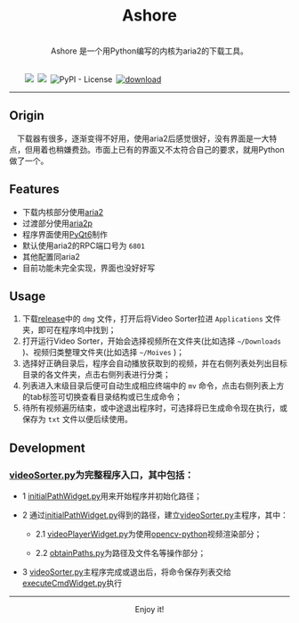 <h1  align="center">Ashore</h1>

<p align="center"><br>Ashore 是一个用Python编写的内核为aria2的下载工具。<br><br></p>

&emsp;&emsp;![](https://img.shields.io/badge/python-v3.10-blue)&ensp;![](https://img.shields.io/badge/PyQt-v6-yellowgreen)&ensp;![PyPI - License](https://img.shields.io/badge/license-GPL-blue)&ensp;[![download](https://img.shields.io/badge/download-82M-brightgreen)](https://github.com/PanZK/videoSorter/releases)

---

## Origin

&emsp;下载器有很多，逐渐变得不好用，使用aria2后感觉很好，没有界面是一大特点，但用着也稍嫌费劲。市面上已有的界面又不太符合自己的要求，就用Python做了一个。

## Features

- 下载内核部分使用[aria2](https://github.com/aria2/aria2)
- 过渡部分使用[aria2p](https://github.com/pawamoy/aria2p)
- 程序界面使用[PyQt6](https://pypi.org/project/PyQt6/)制作
- 默认使用aria2的RPC端口号为 `6801`
- 其他配置同aria2
- 目前功能未完全实现，界面也没好好写

## Usage

1. 下载[release](https://github.com/PanZK/videoSorter/releases)中的 `dmg` 文件，打开后将Video Sorter拉进 `Applications` 文件夹，即可在程序坞中找到；
2. 打开运行Video Sorter，开始会选择视频所在文件夹(比如选择 `~/Downloads` )、视频归类整理文件夹(比如选择 `~/Moives` )；
3. 选择好正确目录后，程序会自动播放获取到的视频，并在右侧列表处列出目标目录的各文件夹，点击右侧列表进行分类；
4. 列表进入末级目录后便可自动生成相应终端中的 `mv` 命令，点击右侧列表上方的tab标签可切换查看目录结构或已生成命令；
5. 待所有视频遍历结束，或中途退出程序时，可选择将已生成命令现在执行，或保存为 `txt` 文件以便后续使用。

## Development

###  [videoSorter.py](https://github.com/PanZK/videoSorter/blob/main/videoSorter.py)为完整程序入口，其中包括：

- 1 [initialPathWidget.py](https://github.com/PanZK/videoSorter/blob/main/initialPathWidget.py)用来开始程序并初始化路径；

- 2 通过[initialPathWidget.py](https://github.com/PanZK/videoSorter/blob/main/initialPathWidget.py)得到的路径，建立[videoSorter.py](https://github.com/PanZK/videoSorter/blob/main/videoSorter.py)主程序，其中：
  - 2.1 [videoPlayerWidget.py](https://github.com/PanZK/videoSorter/blob/main/videoPlayerWidget.py)为使用[opencv-python](https://github.com/opencv/opencv-python)视频渲染部分；
  
  - 2.2 [obtainPaths.py](https://github.com/PanZK/videoSorter/blob/main/obtainPaths.py)为路径及文件名等操作部分；
  
- 3 [videoSorter.py](https://github.com/PanZK/videoSorter/blob/main/videoSorter.py)主程序完成或退出后，将命令保存列表交给[executeCmdWidget.py](https://github.com/PanZK/videoSorter/blob/main/executeCmdWidget.py)执行

---

<p align="center">
  Enjoy it!
</p>
